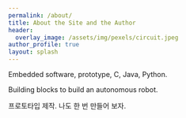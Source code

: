 ```yaml
---
permalink: /about/
title: About the Site and the Author
header:
  overlay_image: /assets/img/pexels/circuit.jpeg
author_profile: true
layout: splash
---
```


Embedded software, prototype, C, Java, Python.

Building blocks to build an autonomous robot.

프로토타입 제작. 나도 한 번 만들어 보자.

